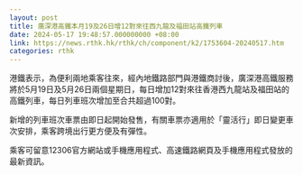 ```yaml
---
layout: post
title: 廣深港高鐵本月19及26日增12對來往西九龍及福田站高鐵列車
date: 2024-05-17 19:48:57.000000000 +08:00
link: https://news.rthk.hk/rthk/ch/component/k2/1753604-20240517.htm
categories: rthk
---
```


港鐵表示，為便利兩地乘客往來，經內地鐵路部門與港鐵商討後，廣深港高鐵服務將於5月19日及5月26日兩個星期日，每日增加12對來往香港西九龍站及福田站的高鐵列車，每日列車班次增加至合共超過100對。

新增的列車班次車票由即日起開始發售，有關車票亦適用於「靈活行」即日變更車次安排，乘客跨境出行更方便及有彈性。

乘客可留意12306官方網站或手機應用程式、高速鐵路網頁及手機應用程式發放的最新資訊。
